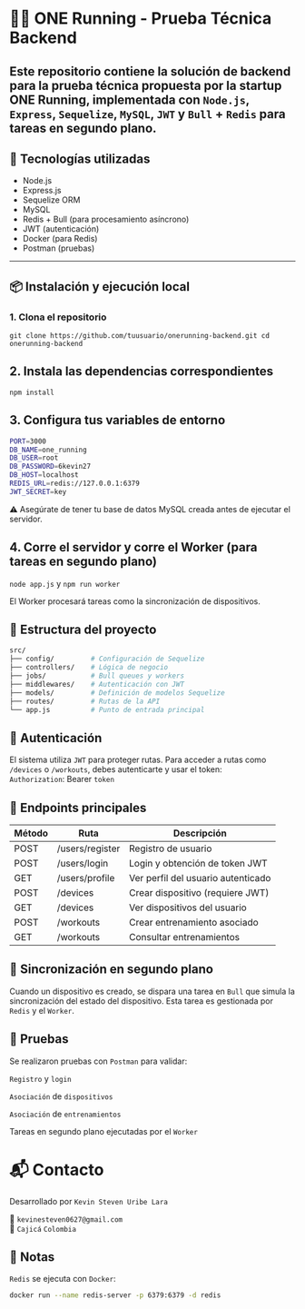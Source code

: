 # 🏃‍♂️ ONE Running - Prueba Técnica Backend

Este repositorio contiene la solución de backend para la prueba técnica propuesta por la startup **ONE Running**, implementada con `Node.js`, `Express`, `Sequelize`, `MySQL`, `JWT` y `Bull` + `Redis` para tareas en segundo plano.
---

## 🚀 Tecnologías utilizadas

- Node.js
- Express.js
- Sequelize ORM
- MySQL
- Redis + Bull (para procesamiento asíncrono)
- JWT (autenticación)
- Docker (para Redis)
- Postman (pruebas)

---

## 📦 Instalación y ejecución local

### 1. Clona el repositorio
``git clone https://github.com/tuusuario/onerunning-backend.git
cd onerunning-backend``


## 2. Instala las dependencias correspondientes
`npm install`


## 3. Configura tus variables de entorno
```bash
PORT=3000
DB_NAME=one_running
DB_USER=root
DB_PASSWORD=6kevin27
DB_HOST=localhost
REDIS_URL=redis://127.0.0.1:6379
JWT_SECRET=key
```
⚠️ Asegúrate de tener tu base de datos MySQL creada antes de ejecutar el servidor.

##  4. Corre el servidor y corre el Worker (para tareas en segundo plano)
`node app.js` y `npm run worker`

El Worker procesará tareas como la sincronización de dispositivos.

## 🧠 Estructura del proyecto
```bash
src/
├── config/         # Configuración de Sequelize
├── controllers/    # Lógica de negocio
├── jobs/           # Bull queues y workers
├── middlewares/    # Autenticación con JWT
├── models/         # Definición de modelos Sequelize
├── routes/         # Rutas de la API
└── app.js          # Punto de entrada principal
```


## 🔐 Autenticación
El sistema utiliza ``JWT`` para proteger rutas. Para acceder a rutas como ``/devices`` o ``/workouts``, debes autenticarte y usar el token:                
``Authorization``: Bearer ``token``

## 📮 Endpoints principales
| Método | Ruta             | Descripción                         |
|--------|------------------|-------------------------------------|
| POST   | /users/register  | Registro de usuario                 |
| POST   | /users/login     | Login y obtención de token JWT      |
| GET    | /users/profile   | Ver perfil del usuario autenticado  |
| POST   | /devices         | Crear dispositivo (requiere JWT)    |
| GET    | /devices         | Ver dispositivos del usuario        |
| POST   | /workouts        | Crear entrenamiento asociado        |
| GET    | /workouts        | Consultar entrenamientos            |


## 🔁 Sincronización en segundo plano
Cuando un dispositivo es creado, se dispara una tarea en ``Bull`` que simula la sincronización del estado del dispositivo. Esta tarea es gestionada por ``Redis`` y el ``Worker``.

## 🧪 Pruebas
Se realizaron pruebas con ``Postman`` para validar:

``Registro`` y ``login``

``Asociación`` de ``dispositivos``

``Asociación`` de ``entrenamientos``

Tareas en segundo plano ejecutadas por el ``Worker``

# 📬 Contacto
Desarrollado por ``Kevin Steven Uribe Lara``

📧 ``kevinesteven0627@gmail.com``             
📍 ``Cajicá`` ``Colombia``

## 📌 Notas
``Redis`` se ejecuta con ``Docker``:

```bash
docker run --name redis-server -p 6379:6379 -d redis
```